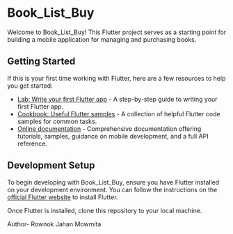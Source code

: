 # Book_List_Buy

Welcome to Book_List_Buy! This Flutter project serves as a starting point for building a mobile application for managing and purchasing books.

## Getting Started

If this is your first time working with Flutter, here are a few resources to help you get started:

- [Lab: Write your first Flutter app](https://docs.flutter.dev/get-started/codelab) - A step-by-step guide to writing your first Flutter app.
- [Cookbook: Useful Flutter samples](https://docs.flutter.dev/cookbook) - A collection of helpful Flutter code samples for common tasks.
- [Online documentation](https://docs.flutter.dev/) - Comprehensive documentation offering tutorials, samples, guidance on mobile development, and a full API reference.

## Development Setup

To begin developing with Book_List_Buy, ensure you have Flutter installed on your development environment. You can follow the instructions on the [official Flutter website](https://flutter.dev/docs/get-started/install) to install Flutter.

Once Flutter is installed, clone this repository to your local machine.

Author- Rownok Jahan Mowmita
